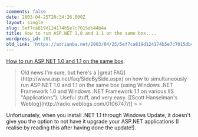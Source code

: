 ```yaml
---
comments: false
date: 2003-04-25T20:34:26.000Z
layout: single
slug: 5ef7ca819d124174b5e7c7015db44b4a
title: How to run ASP.NET 1.0 and 1.1 on the same box....
wordpress_id: 201
old_link: 'https://adrianba.net/2003/04/25/5ef7ca819d124174b5e7c7015db44b4a/'
---
```

[How to run
ASP.NET 1.0 and 1.1 on the same box](http://www.asp.net/faq/SideBySide.aspx).

<blockquote>Old news I'm sure, but here's a
[great FAQ](http://www.asp.net/faq/SideBySide.aspx) on
how to simultaneously run ASP.NET 1.0 and 1.1 on the same box
(using Windows .NET Framework 1.0 and Windows .NET Framework 1.1 on
various IIS "Applications"). Useful stuff, and very easy.
[[Scott Hanselman's
Weblog](http://radio.weblogs.com/0106747/)]
> 
> </blockquote>

Unfortunately, when you install .NET 1.1 through Windows Update,
it doesn't give you the option to not have it upgrade your ASP.NET
applications (I realise by reading this after having done the
update!).
